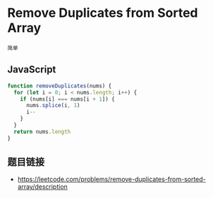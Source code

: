 # Remove Duplicates from Sorted Array
`简单`

## JavaScript
```javascript
function removeDuplicates(nums) {
  for (let i = 0; i < nums.length; i++) {
    if (nums[i] === nums[i + 1]) {
      nums.splice(i, 1)
      i--
    }
  }
  return nums.length
}
```

## 题目链接
* https://leetcode.com/problems/remove-duplicates-from-sorted-array/description
